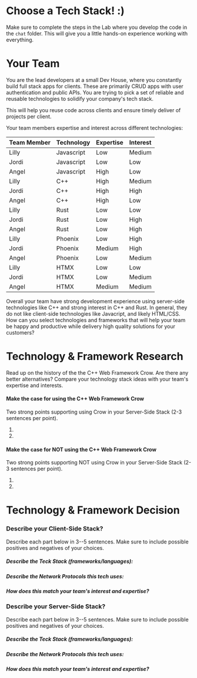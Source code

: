 # Choose a Tech Stack! :)

Make sure to complete the steps in the Lab where you develop the code in the ```chat``` folder. This will give you a little hands-on experience working with everything.

# Your Team

You are the lead developers at a small Dev House, where you constantly build full stack apps for clients. These are primarily CRUD apps with user authentication and public APIs. You are trying to pick a set of reliable and reusable technologies to solidify your company's tech stack.

This will help you reuse code across clients and ensure timely deliver of projects per client. 

Your team members expertise and interest across different technologies:

| Team Member | Technology | Expertise | Interest |
| ----------- | ---------- | --------- | -------- |
| Lilly       | Javascript | Low   | Medium |
| Jordi       | Javascript | Low   | Low |
| Angel       | Javascript | High  | Low |
| Lilly       | C++        | High  | Medium |
| Jordi       | C++        | High  | High |
| Angel       | C++        | High  | Low |
| Lilly       | Rust       | Low   | Low |
| Jordi       | Rust       | Low   | High |
| Angel       | Rust       | Low   | High |
| Lilly       | Phoenix    | Low    | High |
| Jordi       | Phoenix    | Medium | High |
| Angel       | Phoenix    | Low    | Medium |
| Lilly       | HTMX       | Low    | Low |
| Jordi       | HTMX       | Low    | Medium |
| Angel       | HTMX       | Medium | Medium |

Overall your team have strong development experience using server-side technologies like C++ and strong interest in C++ and Rust. In general, they do not like client-side technologies like Javacript, and likely HTML/CSS. How can you select technologies and frameworks that will help your team be happy and productive while delivery high quality solutions for your customers?


# Technology & Framework Research

Read up on the history of the the C++ Web Framework Crow. Are there any better alternatives?  Compare your technology stack ideas with your team's expertise and interests. 

#### Make the case for using the C++ Web Framework Crow
Two strong points supporting using Crow in your Server-Side Stack (2-3 sentences per point).

1. 

2. 


#### Make the case for NOT using the C++ Web Framework Crow
Two strong points supporting NOT using Crow in your Server-Side Stack (2-3 sentences per point).

1. 

2. 


# Technology & Framework Decision

### Describe your Client-Side Stack?
Describe each part below in 3--5 sentences. Make sure to include possible positives and negatives of your choices. 

##### Describe the Teck Stack (frameworks/languages):


##### Describe the Network Protocols this tech uses:


##### How does this match your team's interest and expertise?



### Describe your Server-Side Stack?
Describe each part below in 3--5 sentences. Make sure to include possible positives and negatives of your choices.

##### Describe the Teck Stack (frameworks/languages):


##### Describe the Network Protocols this tech uses:


##### How does this match your team's interest and expertise?

